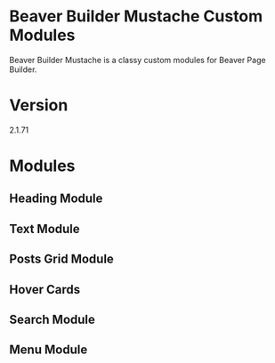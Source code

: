 # Beaver Builder Mustache Custom Modules
Beaver Builder Mustache is a classy custom modules for Beaver Page Builder.

# Version
2.1.71

# Modules
## Heading Module
## Text Module
## Posts Grid Module
## Hover Cards
## Search Module
## Menu Module
